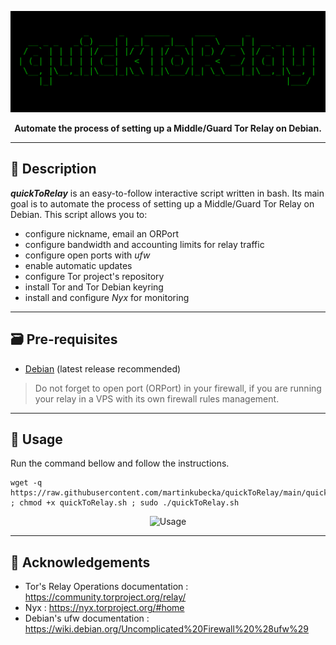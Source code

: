 <p align="center">
<img src="https://github.com/martinkubecka/quickToRelay/blob/main/images/logo.png" alt="Logo">
<p align="center"><b>Automate the process of setting up a Middle/Guard Tor Relay on Debian.</b><br>
</p>

---
## :onion: Description

***quickToRelay*** is an easy-to-follow interactive script written in bash. Its main goal is to automate the process of setting up a Middle/Guard Tor Relay on Debian. This script allows you to:
- configure nickname, email an ORPort
- configure bandwidth and accounting limits for relay traffic
- configure open ports with *ufw*
- enable automatic updates
- configure Tor project's repository
- install Tor and Tor Debian keyring
- install and configure *Nyx* for monitoring 

---
## :card_file_box: Pre-requisites

- [Debian](https://www.debian.org/) (latest release recommended)

> Do not forget to open port (ORPort) in your firewall, if you are running your relay in a VPS with its own firewall rules management.

---
## :satellite: Usage 

Run the command bellow and follow the instructions.

```
wget -q https://raw.githubusercontent.com/martinkubecka/quickToRelay/main/quickToRelay.sh ; chmod +x quickToRelay.sh ; sudo ./quickToRelay.sh
```

<p align="center">
<img src="https://github.com/martinkubecka/quickToRelay/blob/main/images/quickToRelay.gif" alt="Usage">
</p>


---
## :mega: Acknowledgements

- Tor's Relay Operations documentation : https://community.torproject.org/relay/
- Nyx : https://nyx.torproject.org/#home
- Debian's ufw documentation : https://wiki.debian.org/Uncomplicated%20Firewall%20%28ufw%29